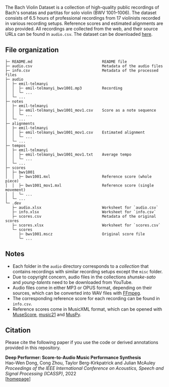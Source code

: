 The Bach Violin Dataset is a collection of high-quality public recordings of Bach's sonatas and partitas for solo violin (BWV 1001–1006). The dataset consists of 6.5 hours of professional recordings from 17 violinists recorded in various recording setups. Reference scores and estimated alignments are also provided. All recordings are collected from the web, and their source URLs can be found in `audio.csv`. The dataset can be downloaded [here](https://github.com/salu133445/bach-violin/releases).

## File organization

```text
├─ README.md                               README file
├─ audio.csv                               Metadata of the audio files
├─ info.csv                                Metadata of the processed files
├─ audio
│  ├─ emil-telmanyi
│  │  ├─ emil-telmanyi_bwv1001.mp3         Recording
│  │  └─ ...
│  └─ ...
├─ notes
│  ├─ emil-telmanyi
│  │  ├─ emil-telmanyi_bwv1001_mov1.csv    Score as a note sequence
│  │  └─ ...
│  └─ ...
├─ alignments
│  ├─ emil-telmanyi
│  │  ├─ emil-telmanyi_bwv1001_mov1.csv    Estimated alignment
│  │  └─ ...
│  └─ ...
├─ tempos
│  ├─ emil-telmanyi
│  │  ├─ emil-telmanyi_bwv1001_mov1.txt    Average tempo
│  │  └─ ...
│  └─ ...
├─ scores
│  ├─ bwv1001
│  │  ├─ bwv1001.mxl                       Reference score (whole piece)
│  │  ├─ bwv1001_mov1.mxl                  Reference score (single movement)
│  │  └─ ...
│  └─ ...
└─ .dev
   ├─ audio.xlsx                           Worksheet for `audio.csv`
   ├─ info.xlsx                            Worksheet for `info.csv`
   ├─ scores.csv                           Metadata of the original scores
   ├─ scores.xlsx                          Worksheet for `scores.csv`
   └─ scores
      ├─ bwv1001.mscz                      Original score file
      └─ ...
```

## Notes

- Each folder in the `audio` directory corresponds to a _collection_ that contains recordings with similar recording setups except the `misc` folder.
- Due to copyright concern, audio files in the collections _shunske-sato_ and _young-talents_ need to be downloaded from YouTube.
- Audio files come in either MP3 or OPUS format, depending on their sources, which can be converted into WAV files with [FFmpeg](http://ffmpeg.org/).
- The corresponding reference score for each recording can be found in `info.csv`.
- Reference scores come in MusicXML format, which can be opened with [MuseScore](https://musescore.org/), [music21](https://web.mit.edu/music21/) and [MusPy](https://salu133445.github.io/muspy/).

## Citation

Please cite the following paper if you use the code or derived annotations provided in this repository.

__Deep Performer: Score-to-Audio Music Performance Synthesis__<br>
Hao-Wen Dong, Cong Zhou, Taylor Berg-Kirkpatrick and Julian McAuley<br>
_Proceedings of the IEEE International Conference on Acoustics, Speech and Signal Processing (ICASSP)_, 2022<br>
[[homepage](https://github.com/salu133445/deepperformer)]
